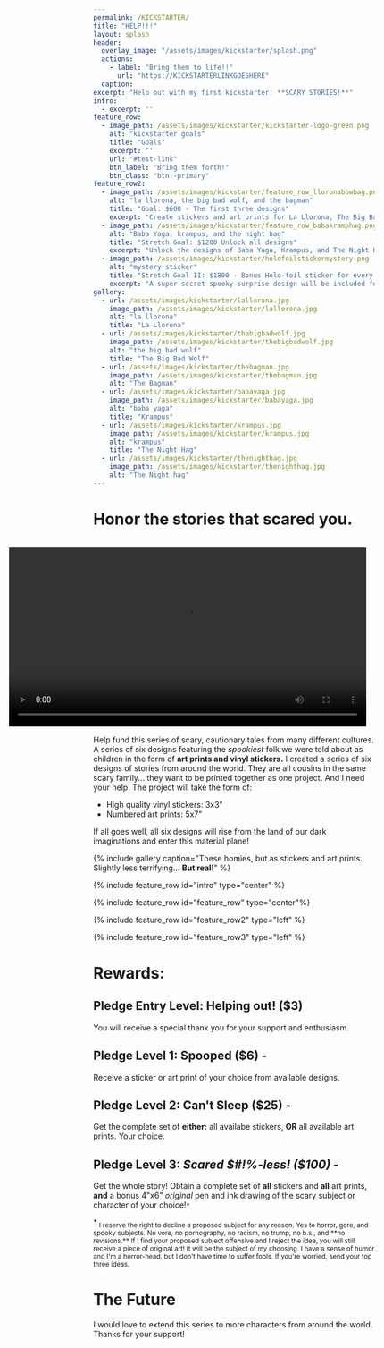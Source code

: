 ```yaml
---
permalink: /KICKSTARTER/
title: "HELP!!!"
layout: splash
header:
  overlay_image: "/assets/images/kickstarter/splash.png"
  actions:
    - label: "Bring them to life!!"
      url: "https://KICKSTARTERLINKGOESHERE"
  caption: 
excerpt: "Help out with my first kickstarter: **SCARY STORIES!**"
intro: 
  - excerpt: ''
feature_row:
  - image_path: /assets/images/kickstarter/kickstarter-logo-green.png
    alt: "kickstarter goals"
    title: "Goals"
    excerpt: ''
    url: "#test-link"
    btn_label: "Bring them forth!"
    btn_class: "btn--primary"
feature_row2:
  - image_path: /assets/images/kickstarter/feature_row_lloronabbwbag.png
    alt: "la llorona, the big bad wolf, and the bagman"
    title: "Goal: $600 - The first three designs"
    excerpt: "Create stickers and art prints for La Llorona, The Big Bad Wolf, and The Bagman."
  - image_path: /assets/images/kickstarter/feature_row_babakramphag.png
    alt: "Baba Yaga, krampus, and the night hag"
    title: "Stretch Goal: $1200 Unlock all designs"
    excerpt: "Unlock the designs of Baba Yaga, Krampus, and The Night Hag!"
  - image_path: /assets/images/kickstarter/holofoilstickermystery.png
    alt: "mystery sticker"
    title: "Stretch Goal II: $1800 - Bonus Holo-foil sticker for every backer!"
    excerpt: "A super-secret-spooky-surprise design will be included for all backers, including Entry Level backer!"
gallery:
  - url: /assets/images/kickstarter/lallorona.jpg
    image_path: /assets/images/kickstarter/lallorona.jpg
    alt: "la llorona"
    title: "La Llorona"
  - url: /assets/images/kickstarter/thebigbadwolf.jpg
    image_path: /assets/images/kickstarter/thebigbadwolf.jpg
    alt: "the big bad wolf"
    title: "The Big Bad Wolf"
  - url: /assets/images/kickstarter/thebagman.jpg
    image_path: /assets/images/kickstarter/thebagman.jpg
    alt: "The Bagman" 
  - url: /assets/images/kickstarter/babayaga.jpg
    image_path: /assets/images/kickstarter/babayaga.jpg
    alt: "baba yaga"
    title: "Krampus"
  - url: /assets/images/kickstarter/krampus.jpg
    image_path: /assets/images/kickstarter/krampus.jpg
    alt: "krampus"
    title: "The Night Hag"
  - url: /assets/images/kickstarter/thenighthag.jpg
    image_path: /assets/images/kickstarter/thenighthag.jpg
    alt: "The Night hag" 
---
```


# Honor the stories that scared you.

<video controls width="640" style= "float: right; padding: 15px;">
   <source src="/assets/images/kickstarter/kickstarterpromo_final.mp4" type="video/mp4">
</video>

Help fund this series of scary, cautionary tales from many different cultures.
A series of six designs featuring the *spookiest* folk we were told about as children in the form of **art prints and vinyl stickers.** I created a series of six designs of stories from around the world. They are all cousins in the same scary family... they want to be printed together as one project. And I need  your help. 
The project will take the form of:

* High quality vinyl stickers: 3x3"
* Numbered art prints: 5x7"
  
If all goes well, all six designs will rise from the land of our dark imaginations and enter this material plane! 

{% include gallery caption="These homies, but as stickers and art prints. Slightly less terrifying... **But real!**" %}

{% include feature_row id="intro" type="center" %}

{% include feature_row id="feature_row" type="center"%}



{% include feature_row id="feature_row2" type="left" %}

{% include feature_row id="feature_row3" type="left" %}

# Rewards:

## Pledge Entry Level: Helping out! ($3)
You will receive a special thank you for your support and enthusiasm. 
## Pledge Level 1: Spooped ($6) - 
Receive a sticker or art print of your choice from available designs. 
## Pledge Level 2: Can't Sleep ($25) - 
Get the complete set of **either:** all availabe stickers, **OR** all available art prints. Your choice.
## Pledge Level 3: *Scared $#!%-less! ($100) -* 
Get the whole story! Obtain a complete set of **all** stickers and **all** art prints, **and** a bonus 4"x6" *original* pen and ink drawing of the scary subject or character of your choice!`*`


<p>*<sub> I reserve the right to decline a proposed subject for any reason. Yes to horror, gore, and spooky subjects. No vore, no pornography, no racism, no trump, no b.s., and **no revisions.** If I find your proposed subject offensive and I reject the idea, you will still receive a piece of original art! It will be the subject of my choosing. I have a sense of humor and I'm a horror-head, but I don't have time to suffer fools. If you're worried, send your top three ideas. </sub></p>

# The Future

I would love to extend this series to more characters from around the world. Thanks for your support!
